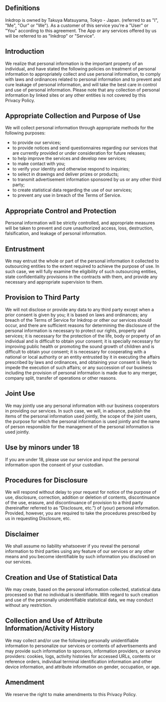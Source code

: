 ## Definitions

Inkdrop is owned by Takuya Matsuyama, Tokyo - Japan. (referred to as "I", "Me", "Our" or "We").
As a customer of this service you're a "User" or "You" according to this agreement.
The App or any services offered by us will be referred to as "Inkdrop" or "Service".

## Introduction

We realize that personal information is the important property of an individual, and have stated the following policies on treatment of personal information to appropriately collect and use personal information, to comply with laws and ordinances related to personal information and to prevent and cure leakage of personal information, and will take the best care in control and use of personal information. 
Please note that any collection of personal information by linked sites or any other entities is not covered by this Privacy Policy.

## Appropriate Collection and Purpose of Use

We will collect personal information through appropriate methods for the following purposes:

 * to provide our services;
 * to provide notices and send questionnaires regarding our services that are currently provided or under consideration for future releases;
 * to help improve the services and develop new services;
 * to make contact with you;
 * to verify your identity and otherwise respond to inquiries;
 * to select in drawings and deliver prizes or products;
 * to transmit advertisement information sponsored by us or any other third party;
 * to create statistical data regarding the use of our services;
 * to prevent any use in breach of the Terms of Service.
 
## Appropriate Control and Protection

Personal information will be strictly controlled, and appropriate measures will be taken to prevent and cure unauthorized access, loss, destruction, falsification, and leakage of personal information.


## Entrustment

We may entrust the whole or part of the personal information it collected to outsourcing entities to the extent required to achieve the purpose of use. In such case, we will fully examine the eligibility of such outsourcing entities, state confidentiality provisions in the contracts with them, and provide any necessary and appropriate supervision to them.

## Provision to Third Party

We will not disclose or provide any data to any third party except when a prior consent is given by you;
it is based on laws and ordinances;
any breach of the Terms of Service for Inkdrop or other our services should occur, and there are sufficient reasons for determining the disclosure of the personal information is necessary to protect our rights, property and services;
it is necessary for the protection of the life, body or property of an individual and is difficult to obtain your consent;
it is specially necessary for improving public health or promoting the sound growth of children and is difficult to obtain your consent;
it is necessary for cooperating with a national or local authority or an entity entrusted by it in executing the affairs prescribed by laws and ordinances, and obtaining your consent is likely to impede the execution of such affairs; or
any succession of our business including the provision of personal information is made due to any merger, company split, transfer of operations or other reasons.

## Joint Use

We may jointly use any personal information with our business cooperators in providing our services.
In such case, we will, in advance, publish the items of the personal information used jointly, the scope of the joint users, the purpose for which the personal information is used jointly and the name of person responsible for the management of the personal information is used jointly.

## Use by minors under 18

If you are under 18, please use our service and input the personal information upon the consent of your custodian.

## Procedures for Disclosure

We will respond without delay to your request for notice of the purpose of use, disclosure, correction, addition or deletion of contents, discontinuance of the use, erasure, and discontinuance of provision to a third party (hereinafter referred to as “Disclosure, etc.”) of (your) personal information.
Provided, however, you are required to take the procedures prescribed by us in requesting Disclosure, etc.

## Disclaimer

We shall assume no liability whatsoever if you reveal the personal information to third parties using any feature of our services or any other means and you become identifiable by such information you disclosed on our services.

## Creation and Use of Statistical Data

We may create, based on the personal information collected, statistical data processed so that no individual is identifiable.
With regard to such creation and use of the personally unidentifiable statistical data, we may conduct without any restriction.

## Collection and Use of Attribute Information/Activity History

We may collect and/or use the following personally unidentifiable information to personalize our services or contents of advertisements and may provide such information to sponsors, information providers, or service providers: cookies, logs, activity histories for accessed URLs, contents or reference orders, individual terminal identification information and other device information, and attribute information on gender, occupation, or age.

## Amendment

We reserve the right to make amendments to this Privacy Policy.


